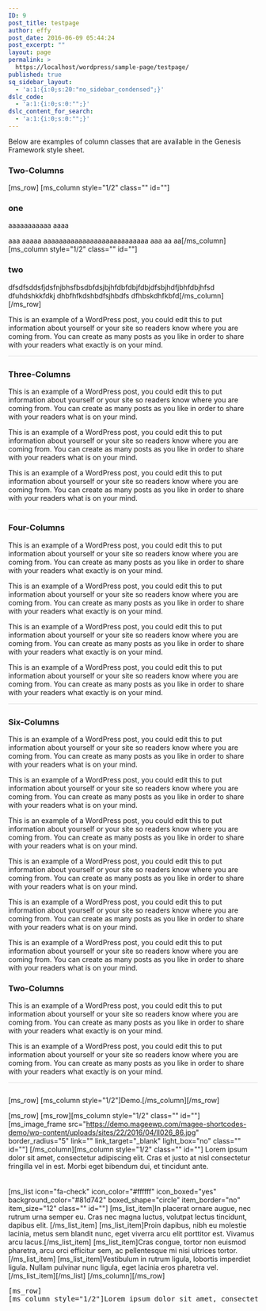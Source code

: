 ```yaml
---
ID: 9
post_title: testpage
author: effy
post_date: 2016-06-09 05:44:24
post_excerpt: ""
layout: page
permalink: >
  https://localhost/wordpress/sample-page/testpage/
published: true
sq_sidebar_layout:
  - 'a:1:{i:0;s:20:"no_sidebar_condensed";}'
dslc_code:
  - 'a:1:{i:0;s:0:"";}'
dslc_content_for_search:
  - 'a:1:{i:0;s:0:"";}'
---
```

Below are examples of column classes that are available in the Genesis Framework style sheet.

<h3>Two-Columns</h3>
[ms_row]
[ms_column style="1/2" class="" id=""]

<h3>one</h3>
aaaaaaaaaaa
 aaaa

aaa  aaaaa  aaaaaaaaaaaaaaaaaaaaaaaaaaa
aaa
aa
aa[/ms_column]
[ms_column style="1/2" class="" id=""]
<h3>two</h3>
dfsdfsddsfjdsfnjbhsfbsdbfdsjbjhfdbfdbjfdbjdfsbjhdfjbhfdbjhfsd
dfuhdshkkfdkj
dhbfhfkdshbdfsjhbdfs
dfhbskdhfkbfd[/ms_column]
[/ms_row]

<div class="one-half">
<p>This is an example of a WordPress post, you could edit this to put information about yourself or your site so readers know where you are coming from. You can create as many posts as you like in order to share with your readers what exactly is on your mind.</p>
</div>

<div style="border-bottom:1px solid #ddd;clear:both;margin-bottom: 26px"></div>

<h3>Three-Columns</h3>

<div class="one-third first">
<p>This is an example of a WordPress post, you could edit this to put information about yourself or your site so readers know where you are coming from. You can create as many posts as you like in order to share with your readers what is on your mind.</p>
</div>

<div class="one-third">
<p>This is an example of a WordPress post, you could edit this to put information about yourself or your site so readers know where you are coming from. You can create as many posts as you like in order to share with your readers what is on your mind.</p>
</div>

<div class="one-third">
<p>This is an example of a WordPress post, you could edit this to put information about yourself or your site so readers know where you are coming from. You can create as many posts as you like in order to share with your readers what is on your mind.</p>
</div>

<div style="border-bottom:1px solid #ddd;clear:both;margin-bottom: 26px"></div>

<h3>Four-Columns</h3>

<div class="one-fourth first">
<p>This is an example of a WordPress post, you could edit this to put information about yourself or your site so readers know where you are coming from. You can create as many posts as you like in order to share with your readers what exactly is on your mind.</p>
</div>

<div class="one-fourth">
<p>This is an example of a WordPress post, you could edit this to put information about yourself or your site so readers know where you are coming from. You can create as many posts as you like in order to share with your readers what exactly is on your mind.</p>
</div>

<div class="one-fourth">
<p>This is an example of a WordPress post, you could edit this to put information about yourself or your site so readers know where you are coming from. You can create as many posts as you like in order to share with your readers what exactly is on your mind.</p>
</div>

<div class="one-fourth">
<p>This is an example of a WordPress post, you could edit this to put information about yourself or your site so readers know where you are coming from. You can create as many posts as you like in order to share with your readers what exactly is on your mind.</p>
</div>

<div style="border-bottom:1px solid #ddd;clear:both;margin-bottom: 26px"></div>

<h3>Six-Columns</h3>

<div class="one-sixth first">
<p>This is an example of a WordPress post, you could edit this to put information about yourself or your site so readers know where you are coming from. You can create as many posts as you like in order to share with your readers what is on your mind.</p>
</div>

<div class="one-sixth">
<p>This is an example of a WordPress post, you could edit this to put information about yourself or your site so readers know where you are coming from. You can create as many posts as you like in order to share with your readers what is on your mind.</p>
</div>

<div class="one-sixth">
<p>This is an example of a WordPress post, you could edit this to put information about yourself or your site so readers know where you are coming from. You can create as many posts as you like in order to share with your readers what is on your mind.</p>
</div>

<div class="one-sixth">
<p>This is an example of a WordPress post, you could edit this to put information about yourself or your site so readers know where you are coming from. You can create as many posts as you like in order to share with your readers what is on your mind.</p>
</div>

<div class="one-sixth">
<p>This is an example of a WordPress post, you could edit this to put information about yourself or your site so readers know where you are coming from. You can create as many posts as you like in order to share with your readers what is on your mind.</p>
</div>

<div class="one-sixth">
<p>This is an example of a WordPress post, you could edit this to put information about yourself or your site so readers know where you are coming from. You can create as many posts as you like in order to share with your readers what is on your mind.</p>
</div>



























<h3>Two-Columns</h3>

<div class="one-half first">
<p>This is an example of a WordPress post, you could edit this to put information about yourself or your site so readers know where you are coming from. You can create as many posts as you like in order to share with your readers what exactly is on your mind.</p>
</div>

<div class="one-half">
<p>This is an example of a WordPress post, you could edit this to put information about yourself or your site so readers know where you are coming from. You can create as many posts as you like in order to share with your readers what exactly is on your mind.</p>
</div>

<div style="border-bottom:1px solid #ddd;clear:both;margin-bottom: 26px"></div>























[ms_row]
[ms_column style="1/2"]Demo.[/ms_column][/ms_row]






























[ms_row]
[ms_row][ms_column style="1/2" class="" id=""]
[ms_image_frame src="https://demo.mageewp.com/magee-shortcodes-demo/wp-content/uploads/sites/22/2016/04/ll026_86.jpg" border_radius="5" link="" link_target="_blank" light_box="no" class="" id=""]
[/ms_column][ms_column style="1/2" class="" id=""]
Lorem ipsum dolor sit amet, consectetur adipiscing elit. Cras et justo at nisl consectetur fringilla vel in est. Morbi eget bibendum dui, et tincidunt ante.
<div style="height: 20px"></div>
[ms_list icon="fa-check" icon_color="#ffffff" icon_boxed="yes" background_color="#81d742" boxed_shape="circle" item_border="no" item_size="12" class="" id=""]
[ms_list_item]In placerat ornare augue, nec rutrum urna semper eu. Cras nec magna luctus, volutpat lectus tincidunt, dapibus elit. [/ms_list_item]
[ms_list_item]Proin dapibus, nibh eu molestie lacinia, metus sem blandit nunc, eget viverra arcu elit porttitor est. Vivamus arcu lacus.[/ms_list_item]
[ms_list_item]Cras congue, tortor non euismod pharetra, arcu orci efficitur sem, ac pellentesque mi nisi ultrices tortor. [/ms_list_item]
[ms_list_item]Vestibulum in rutrum ligula, lobortis imperdiet ligula. Nullam pulvinar nunc ligula, eget lacinia eros pharetra vel.[/ms_list_item][/ms_list]
[/ms_column][/ms_row]


<pre class="code-list">[ms_row]
[ms_column style="1/2"]Lorem ipsum dolor sit amet, consectetur adipiscing elit. Maecenas tellus eros, faucibus a feugiat quis, pellentesque eget urna. Donec efficitur consectetur libero, ut consectetur erat elementum eu. Quisque finibus, enim ut pharetra ultricies, magna odio consectetur odio, eu consequat magna ligula at lectus. Proin quis mollis urna, id elementum nisi. In ac congue risus, eget vestibulum tortor. Phasellus nec enim tempor, tempus nisi sed, mollis urna. Pellentesque habitant morbi tristique senectus et netus et malesuada fames ac turpis egestas. Fusce fringilla dui libero, in tincidunt mi interdum condimentum. Nam sed lorem tincidunt, consectetur lorem vitae, interdum massa.[/ms_column][ms_column style="1/2"]Lorem ipsum dolor sit amet, consectetur adipiscing elit. Maecenas tellus eros, faucibus a feugiat quis, pellentesque eget urna. Donec efficitur consectetur libero, ut consectetur erat elementum eu. Quisque finibus, enim ut pharetra ultricies, magna odio consectetur odio, eu consequat magna ligula at lectus. Proin quis mollis urna, id elementum nisi. In ac congue risus, eget vestibulum tortor. Phasellus nec enim tempor, tempus nisi sed, mollis urna. Pellentesque habitant morbi tristique senectus et netus et malesuada fames ac turpis egestas. Fusce fringilla dui libero, in tincidunt mi interdum condimentum. Nam sed lorem tincidunt, consectetur lorem vitae, interdum massa.[/ms_column][/ms_row]</pre>
&nbsp;

&nbsp;

&nbsp;

&nbsp;